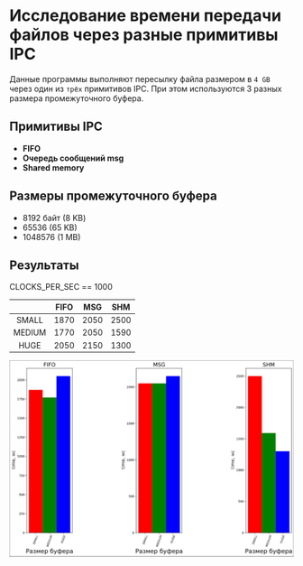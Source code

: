 # Исследование времени передачи файлов через разные примитивы IPC

Данные программы выполняют пересылку файла размером в `4 GB` через один из `трёх` примитивов IPC. При этом используются 3 разных размера промежуточного буфера.  

## Примитивы IPC
+ **FIFO**
+ **Очередь сообщений msg**
+ **Shared memory**

## Размеры промежуточного буфера
+ 8192 байт (8 KB)
+ 65536 (65 KB)
+ 1048576 (1 MB)

## Результаты

CLOCKS_PER_SEC == 1000

|<!-- -->| FIFO |  MSG | SHM  |
|:------:|:----:|:----:|:----:|
| SMALL  | 1870 | 2050 | 2500 | 
| MEDIUM | 1770 | 2050 | 1590 |  
| HUGE   | 2050 | 2150 | 1300 |  

![IPC performance](./IPC_performance.png)

